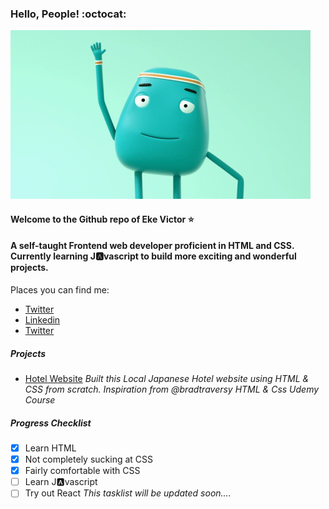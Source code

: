 ### Hello, People! :octocat:
<a href="https://giphy.com/gifs/animation-jobjorisenmarieke-job-joris-marieke-5brOm0QM56xWUpaqDz"></a>

![Welcome](welcome.gif?raw=true "Title")

#### Welcome to the Github repo of Eke Victor :star:
#### A self-taught Frontend web developer proficient in HTML and CSS. Currently learning J:a:vascript to build more exciting and wonderful projects.


Places you can find me:
- [Twitter](https://twitter.com/evavic44)
- [Linkedin](https://www.linkedin.com/in/victor-eke-2722711a4/)
- [Twitter](https://twitter.com/evavic44)

##### Projects
- [Hotel Website](https://kind-jones-1d0c7b.netlify.app/)
*Built this Local Japanese Hotel website using HTML & CSS from scratch. Inspiration from @bradtraversy HTML & Css Udemy Course*


##### Progress Checklist
- [x] Learn HTML
- [x] Not completely sucking at CSS
- [x] Fairly comfortable with CSS
- [ ] Learn J:a:vascript 
- [ ] Try out React
*This tasklist will be updated soon....*